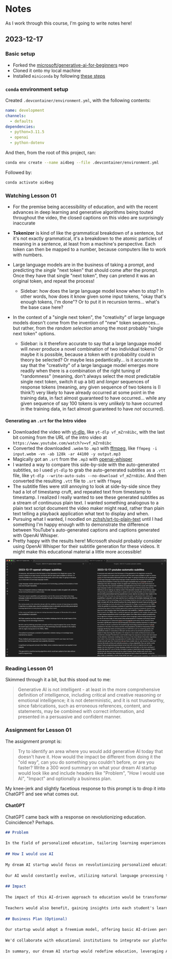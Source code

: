 # Notes

As I work through this course, I'm going to write notes here!

## 2023-12-17

### Basic setup

- Forked the [microsoft/generative-ai-for-beginners](https://github.com/microsoft/generative-ai-for-beginners) repo
- Cloned it onto my local machine
- Installed `miniconda` by following [these steps](https://docs.conda.io/projects/miniconda/en/latest/#quick-command-line-install)

### `conda` environment setup

Created `.devcontainer/environment.yml`, with the following contents:

```yaml
name: development
channels:
  - defaults
dependencies:
  - python=3.11.5
  - openai
  - python-dotenv
```

And then, from the root of this project, ran:

```sh
conda env create --name ai4beg --file .devcontainer/environment.yml
```

Followed by:

```sh
conda activate ai4beg
```

### Watching Lesson 01

- For the premise being accessibility of education, and with the recent advances in deep learning and generative algorithms being touted throughout the video, the closed captions on this video are surprisingly inaccurate

- **Tokenizer** is kind of like the grammatical breakdown of a sentence, but it's not exactly grammatical, it's a breakdown to the atomic particles of meaning in a sentence, at least from a machine's perspective. Each token can then be mapped to a number, because computers like to work with numbers.
- Large language models are in the business of taking a prompt, and predicting the _single_ "next token" that should come after the prompt. Once they have that single "next token", they can pretend it was an original token, and repeat the process!
  - Sidebar: how does the large language model know when to _stop_? In other words, how does it know given some input tokens, "okay that's enough tokens, I'm done"? Or to put it in recursion terms... what's the base case here?
- In the context of a "single next token", the "creativity" of large language models doesn't come from the invention of "new" token sequences... but rather, from the _random selection_ among the most probably "single next token" options.
  - Sidebar: is it therefore accurate to say that a large language model will _never_ produce a novel combination of two individual tokens? Or maybe it is possible, because a token with `0` probability could in theory be selected? Or maybe less pedantically... is it accurate to say that the "creativity" of a large language model emerges more readily when there is a combination of the right tuning of "randomness" (meaning, don't always select the most predictable single next token, switch it up a bit) and _longer_ sequences of response tokens (meaning, any given sequence of two tokens is (I think?) very likely to have already occurred at some point in the training data, in fact almost guaranteed to have occurred... while any given sequence of say 100 tokens is very _unlikely_ to have occurred in the training data, in fact almost guaranteed to have _not_ occurred).

#### Generating an `.srt` for the Intro video

- Downloaded the video with [yt-dlp](https://formulae.brew.sh/formula/yt-dlp), like `yt-dlp vf_mZrn8ibc`, with the last bit coming from the URL of the intro video at `https://www.youtube.com/watch?v=vf_mZrn8ibc`
- Converted the downloaded `.webm` to `.mp3` with [ffmpeg](https://formulae.brew.sh/formula/ffmpeg), like `ffmpeg -i input.webm -vn -ab 128k -ar 44100 -y output.mp3`
- Magically got an `.srt` from the `.mp3` with [openai-whisper](https://formulae.brew.sh/formula/openai-whisper)
- I wanted a way to compare this side-by-side with the auto-generated subtitles, so I used `yt-dlp` to grab the auto-generated subtitles as a `.vtt` file, like `yt-dlp --write-auto-subs --no-download vf_mZrn8ibc`. And then converted the resulting `.vtt` file to `.srt` with `ffmpeg`
- The subtitle files were still annoying to look at side-by-side since they had a lot of timestamp cruft, and repeated text from timestamp to timestamp. I realized I really wanted to see these generated subtitles as a stream of continuous plain text. I wanted something analogous to a plain text script document the video maker might read, rather than plain text telling a playback application what text to display and when.
- Pursuing what I wanted, I noodled on [zchsh/srt-to-plain-text](https://github.com/zchsh/srt-to-plain-text) until I had something I'm happy enough with to demonstrate the difference between YouTube's auto-generated captions and captions generated with OpenAI Whisper.
- Pretty happy with the results here! Microsoft should probably consider using OpenAI Whisper for their subtitle generation for these videos. It might make this educational material a little more accessible!

![A screenshot showing how OpenAI Whisper manages to generate much more accurate subtitles than YouTube's automatically generated subtitles.](img/2023-12-17-openai-whisper-vs-youtube-generated.png)

### Reading Lesson 01

Skimmed through it a bit, but this stood out to me:

> Generative AI is not intelligent - at least in the more comprehensive definition of intelligence, including critical and creative reasoning or emotional intelligence; it is not deterministic, and it is not trustworthy, since fabrications, such as erroneous references, content, and statements, may be combined with correct information, and presented in a persuasive and confident manner.

### Assignment for Lesson 01

The assignment prompt is:

> Try to identify an area where you would add generative AI today that doesn't have it. How would the impact be different from doing it the "old way", can you do something you couldn't before, or are you faster? Write a 300 word summary on what your dream AI startup would look like and include headers like "Problem", "How I would use AI", "Impact" and optionally a business plan.

My knee-jerk and slightly facetious response to this prompt is to drop it into ChatGPT and see what comes out.

#### ChatGPT

ChatGPT came back with a response on revolutionizing education. Coincidence? Perhaps.

```markdown
## Problem

In the field of personalized education, tailoring learning experiences to individual needs remains a significant challenge. Traditional methods rely on standardized curriculum delivery, lacking the adaptability to cater to diverse learning styles and paces. This results in disengagement, limited retention, and unequal educational outcomes.

## How I would use AI

My dream AI startup would focus on revolutionizing personalized education through generative AI. Our platform would analyze students' learning patterns, cognitive styles, and preferences using advanced algorithms. By generating dynamic, adaptive content, such as interactive lessons, quizzes, and simulations, tailored to each student's unique learning trajectory, we'd foster engagement and comprehension.

Our AI would constantly evolve, utilizing natural language processing to comprehend students' responses, adapting content delivery in real time. This would create a responsive learning environment, enabling immediate feedback and adjustments to enhance understanding and retention.

## Impact

The impact of this AI-driven approach to education would be transformative. Students would experience learning as a personalized journey, engaging with materials that resonate with their individual interests and abilities. By accommodating diverse learning needs, we'd bridge educational gaps, empowering students who might otherwise struggle in traditional settings.

Teachers would also benefit, gaining insights into each student's learning process, allowing them to provide targeted support. Moreover, our platform would enable schools to optimize resources, as educators could focus attention where individualized support is most needed.

## Business Plan (Optional)

Our startup would adopt a freemium model, offering basic AI-driven personalized learning tools for free to attract users. Premium features, like in-depth analytics for educators and advanced learning modules, would be available through subscription-based plans.

We'd collaborate with educational institutions to integrate our platform into their systems, ensuring widespread adoption. Continuous improvement through user feedback and AI refinement would be a priority, maintaining our edge in personalized education.

In summary, our dream AI startup would redefine education, leveraging AI to create tailored, engaging learning experiences that empower students, support educators, and revolutionize the educational landscape.
```
